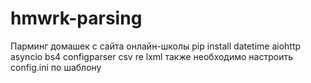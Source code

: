 # hmwrk-parsing
Парминг домашек с сайта онлайн-школы
pip install datetime aiohttp asyncio bs4 configparser csv re lxml
также необходимо настроить config.ini по шаблону
